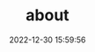 ---
title: about
date: 2022-12-30 15:59:56
aside: false
top_img: false
comments: false
type: "about"
---